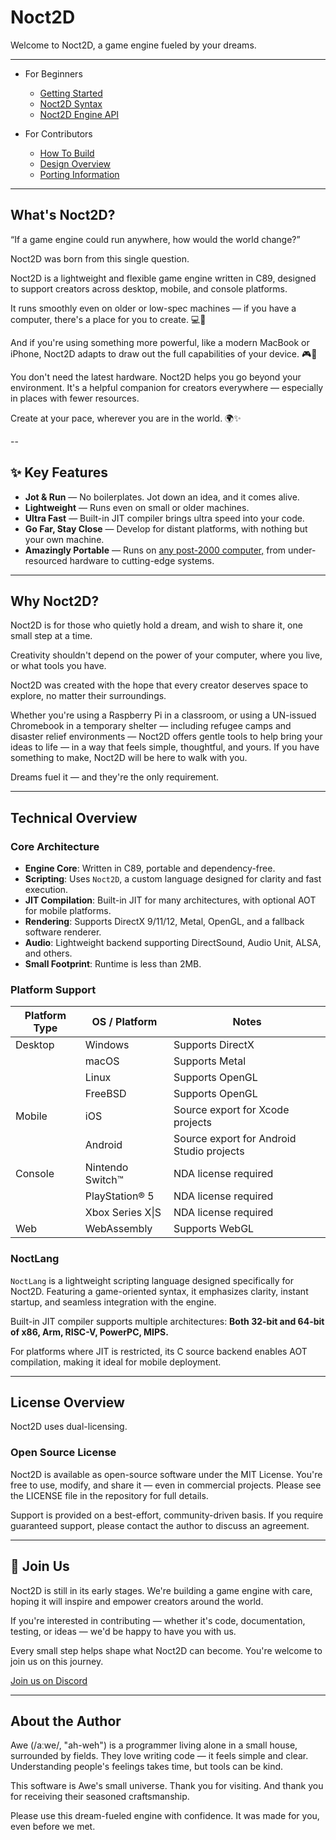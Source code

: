 Noct2D
======

Welcome to Noct2D, a game engine fueled by your dreams.

---

* For Beginners
    * [Getting Started](gettingstarted.md)
    * [Noct2D Syntax](syntax.md)
    * [Noct2D Engine API](api.md)

* For Contributors
    * [How To Build](build.md)
    * [Design Overview](design.md)
    * [Porting Information](porting.md)

---

## What's Noct2D?

“If a game engine could run anywhere, how would the world change?”

Noct2D was born from this single question.

Noct2D is a lightweight and flexible game engine written in C89,
designed to support creators across desktop, mobile, and console platforms.

It runs smoothly even on older or low-spec machines — if you have a computer,
there's a place for you to create. 💻🌱

And if you're using something more powerful, like a modern MacBook or
iPhone, Noct2D adapts to draw out the full capabilities of your
device. 🎮📱

You don't need the latest hardware. Noct2D helps you go beyond your
environment. It's a helpful companion for creators everywhere —
especially in places with fewer resources.

Create at your pace, wherever you are in the world. 🌍✨

--

## ✨ Key Features

* **Jot & Run** — No boilerplates. Jot down an idea, and it comes alive.
* **Lightweight** — Runs even on small or older machines.
* **Ultra Fast** — Built-in JIT compiler brings ultra speed into your code.
* **Go Far, Stay Close** — Develop for distant platforms, with nothing but your own machine.
* **Amazingly Portable** — Runs on [any post-2000 computer,](porting.md) from under-resourced hardware to cutting-edge systems.

---

## Why Noct2D?

Noct2D is for those who quietly hold a dream, and wish to share it, one
small step at a time.

Creativity shouldn't depend on the power of your computer, where you
live, or what tools you have.

Noct2D was created with the hope that every creator deserves space to
explore, no matter their surroundings.

Whether you're using a Raspberry Pi in a classroom, or using a
UN-issued Chromebook in a temporary shelter — including refugee camps
and disaster relief environments — Noct2D offers gentle tools to help
bring your ideas to life — in a way that feels simple, thoughtful,
and yours. If you have something to make, Noct2D will be here to walk
with you.

Dreams fuel it — and they're the only requirement.

---

## Technical Overview

### Core Architecture

* **Engine Core**: Written in C89, portable and dependency-free.
* **Scripting**: Uses `Noct2D`, a custom language designed for clarity and fast execution.
* **JIT Compilation**: Built-in JIT for many architectures, with optional AOT for mobile platforms.
* **Rendering**: Supports DirectX 9/11/12, Metal, OpenGL, and a fallback software renderer.
* **Audio**: Lightweight backend supporting DirectSound, Audio Unit, ALSA, and others.
* **Small Footprint**: Runtime is less than 2MB.

### Platform Support

|Platform Type  |OS / Platform       |Notes                                     |
|---------------|--------------------|------------------------------------------|
|Desktop        |Windows             |Supports DirectX                          |
|               |macOS               |Supports Metal                            |
|               |Linux               |Supports OpenGL                           |
|               |FreeBSD             |Supports OpenGL                           |
|Mobile         |iOS                 |Source export for Xcode projects          |
|               |Android             |Source export for Android Studio projects |
|Console        |Nintendo Switch™   |NDA license required                      |
|               |PlayStation® 5     |NDA license required                      |
|               |Xbox Series X\|S    |NDA license required                      |
|Web            |WebAssembly         |Supports WebGL                            |

### NoctLang

`NoctLang` is a lightweight scripting language designed specifically
for Noct2D. Featuring a game-oriented syntax, it emphasizes clarity,
instant startup, and seamless integration with the engine.

Built-in JIT compiler supports multiple architectures:
**Both 32-bit and 64-bit of x86, Arm, RISC-V, PowerPC, MIPS.**

For platforms where JIT is restricted, its C source backend enables
AOT compilation, making it ideal for mobile deployment.

---

## License Overview

Noct2D uses dual-licensing.

### Open Source License

Noct2D is available as open-source software under the MIT License.
You're free to use, modify, and share it — even in commercial
projects.  Please see the LICENSE file in the repository for full
details.

Support is provided on a best-effort, community-driven basis.  If you
require guaranteed support, please contact the author to discuss an
agreement.

---

## 🤝 Join Us

Noct2D is still in its early stages. We're building a game engine with
care, hoping it will inspire and empower creators around the world.

If you're interested in contributing — whether it's code,
documentation, testing, or ideas — we'd be happy to have you with us.

Every small step helps shape what Noct2D can become. You're welcome to
join us on this journey.

[Join us on Discord](https://discord.gg/ybHWSqDVEX)

---

## About the Author

Awe (/aːwe/, "ah-weh") is a programmer living alone in a small house,
surrounded by fields. They love writing code — it feels simple and
clear.  Understanding people's feelings takes time, but tools can be
kind.

This software is Awe's small universe. Thank you for visiting. And
thank you for receiving their seasoned craftsmanship.

Please use this dream-fueled engine with confidence.
It was made for you, even before we met.
